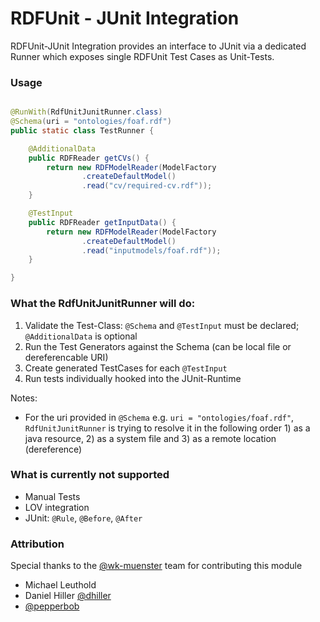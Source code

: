 RDFUnit - JUnit Integration
==========

RDFUnit-JUnit Integration provides an interface to JUnit via a dedicated Runner which exposes single RDFUnit Test Cases as Unit-Tests.

### Usage
```java

@RunWith(RdfUnitJunitRunner.class)
@Schema(uri = "ontologies/foaf.rdf")
public static class TestRunner {

    @AdditionalData
    public RDFReader getCVs() {
        return new RDFModelReader(ModelFactory
                .createDefaultModel()
                .read("cv/required-cv.rdf"));
    }

    @TestInput
    public RDFReader getInputData() {
        return new RDFModelReader(ModelFactory
                .createDefaultModel()
                .read("inputmodels/foaf.rdf"));
    }

}
```

### What the RdfUnitJunitRunner will do:

1. Validate the Test-Class: `@Schema` and `@TestInput` must be declared; `@AdditionalData` is optional
2. Run the Test Generators against the Schema (can be local file or dereferencable URI)
3. Create generated TestCases for each `@TestInput`
4. Run tests individually hooked into the JUnit-Runtime

Notes:
 * For the uri provided in `@Schema` e.g. `uri = "ontologies/foaf.rdf"`, `RdfUnitJunitRunner` is trying to resolve it in the following order 1) as a java resource, 2) as a system file and 3) as a remote location (dereference)    

### What is currently not supported
- Manual Tests
- LOV integration
- JUnit: `@Rule`, `@Before`, `@After`

### Attribution
Special thanks to the [@wk-muenster](https://github.com/wk-muenster) team for contributing this module
 * Michael Leuthold 
 * Daniel Hiller [@dhiller](https://github.com/dhiller)
 * [@pepperbob](https://github.com/pepperbob)

